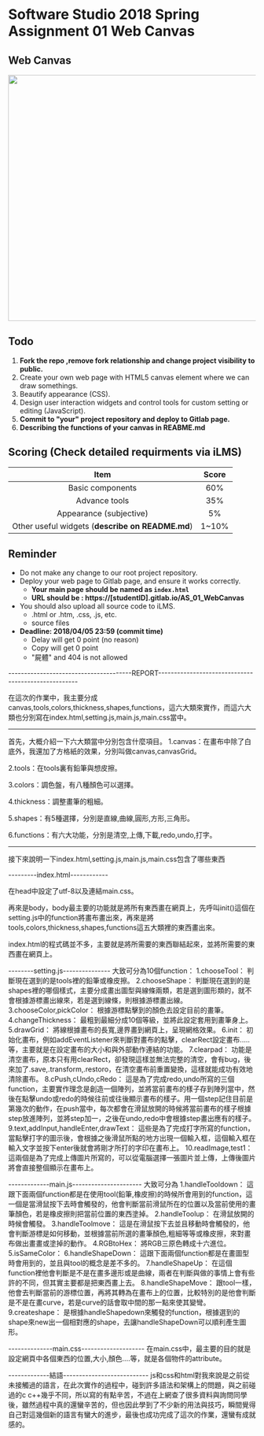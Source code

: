 # Software Studio 2018 Spring Assignment 01 Web Canvas

## Web Canvas
<img src="example01.gif" width="700px" height="500px"></img>

## Todo
1. **Fork the repo ,remove fork relationship and change project visibility to public.**
2. Create your own web page with HTML5 canvas element where we can draw somethings.
3. Beautify appearance (CSS).
4. Design user interaction widgets and control tools for custom setting or editing (JavaScript).
5. **Commit to "your" project repository and deploy to Gitlab page.**
6. **Describing the functions of your canvas in REABME.md**

## Scoring (Check detailed requirments via iLMS)

|                       **Item**                   | **Score** |
|:--------------------------------------------:|:-----:|
|               Basic components               |  60%  |
|                 Advance tools                |  35%  |
|            Appearance (subjective)           |   5%  |
| Other useful widgets (**describe on README.md**) | 1~10% |

## Reminder
* Do not make any change to our root project repository.
* Deploy your web page to Gitlab page, and ensure it works correctly.
    * **Your main page should be named as ```index.html```**
    * **URL should be : https://[studentID].gitlab.io/AS_01_WebCanvas**
* You should also upload all source code to iLMS.
    * .html or .htm, .css, .js, etc.
    * source files
* **Deadline: 2018/04/05 23:59 (commit time)**
    * Delay will get 0 point (no reason)
    * Copy will get 0 point
    * "屍體" and 404 is not allowed

---------------------------------------REPORT----------------------------------------------------

在這次的作業中，我主要分成canvas,tools,colors,thickness,shapes,functions，這六大類來實作，而這六大類也分別寫在index.html,setting.js,main.js,main.css當中。

------------------------------------------------------------------------------------------------------
首先，大概介紹一下六大類當中分別包含什麼項目。
1.canvas：在畫布中除了白底外，我還加了方格紙的效果，分別叫做canvas,canvasGrid。

2.tools：在tools裏有鉛筆與想皮擦。

3.colors：調色盤，有八種顏色可以選擇。

4.thickness：調整畫筆的粗細。

5.shapes：有5種選擇，分別是直線,曲線,圓形,方形,三角形。

6.functions：有六大功能，分別是清空,上傳,下載,redo,undo,打字。

------------------------------------------------------------------------------------------------------

接下來說明一下index.html,setting.js,main.js,main.css包含了哪些東西

---------index.html------------

在head中設定了utf-8以及連結main.css。

再來是body，body最主要的功能就是將所有東西畫在網頁上，先呼叫init()這個在setting.js中的function將畫布畫出來，再來是將tools,colors,thickness,shapes,functions這五大類裡的東西畫出來。

index.html的程式碼並不多，主要就是將所需要的東西聯結起來，並將所需要的東西畫在網頁上。


--------setting.js---------------
大致可分為10個function：
1.chooseTool：
    判斷現在選到的是tools裡的鉛筆或橡皮擦。
2.chooseShape：
    判斷現在選到的是shapes裡的哪個樣式，主要分成畫出圖型與線條兩類，若是選到圖形類的，就不會根據游標畫出線來，若是選到線條，則根據游標畫出線。
3.chooseColor,pickColor：
    根據游標點擊到的顏色去設定目前的畫筆。
4.changeThickness：
    最粗到最細分成10個等級，並將此設定套用到畫筆身上。
5.drawGrid：
    將線根據畫布的長寬,邊界畫到網頁上，呈現網格效果。
6.init：
    初始化畫布，例如addEventListener來判斷對畫布的點擊，clearRect設定畫布.....等，主要就是在設定畫布的大小和與外部動作連結的功能。
7.clearpad：
    功能是清空畫布，原本只有用clearRect，卻發現這樣並無法完整的清空，會有bug，後來加了.save,.transform,.restoro，在清空畫布前重置變換，這樣就能成功有效地清除畫布。
8.cPush,cUndo,cRedo：
    這是為了完成redo,undo所寫的三個function，主要實作理念是創造一個陣列，並將當前畫布的樣子存到陣列當中，然後在點擊undo或redo的時候往前或往後顯示畫布的樣子。用一個step記住目前是第幾次的動作，在push當中，每次都會在滑鼠放開的時候將當前畫布的樣子根據step放進陣列，並將step加一，之後在undo,redo中會根據step畫出應有的樣子。
9.text,addInput,handleEnter,drawText：
    這些是為了完成打字所寫的function，當點擊打字的圖示後，會根據之後滑鼠所點的地方出現一個輸入框，這個輸入框在輸入文字並按下enter後就會將剛才所打的字印在畫布上。
10.readImage,test1：
    這兩個是為了完成上傳圖片所寫的，可以從電腦選擇一張圖片並上傳，上傳後圖片將會直接整個顯示在畫布上。

-------------main.js----------------------
大致可分為
1.handleTooldown：
    這跟下面兩個function都是在使用tool(鉛筆,橡皮擦)的時候所會用到的function，這一個是當滑鼠按下去時會觸發的，他會判斷當前滑鼠所在的位置以及當前使用的畫筆顏色，若是橡皮擦則把當前位置的東西塗掉。
2.handleToolup：
    在滑鼠放開的時候會觸發。
3.handleToolmove：
    這是在滑鼠按下去並且移動時會觸發的，他會判斷游標是如何移動，並根據當前所選的畫筆顏色,粗細等等或橡皮擦，來對畫布做出畫畫或塗掉的動作。
4.RGBtoHex：
    將RGB三原色轉成十六進位。
5.isSameColor：
6.handleShapeDown：
    這跟下面兩個function都是在畫圖型時會用到的，並且與tool的概念是差不多的。
7.handleShapeUp：
    在這個function裡他會判斷是不是在畫多邊形或是曲線，兩者在判斷與做的事情上會有些許的不同，但其實主要都是把東西畫上去。
8.handleShapeMove：
   跟tool一樣，他會去判斷當前的游標位置，再將其轉為在畫布上的位置，比較特別的是他會判斷是不是在畫curve，若是curve的話會取中間的那一點來使其變彎。
   9.createshape：
    是根據handleShapedown來觸發的function，根據選到的shape來new出一個相對應的shape，去讓handleShapeDown可以順利產生圖形。

--------------main.css--------------------
在main.css中，最主要的目的就是設定網頁中各個東西的位置,大小,顏色....等，就是各個物件的attribute。


-------------結語---------------------------
    js和css和html對我來說是之前從未接觸過的語言，在此次實作的過程中，碰到許多語法和架構上的問題，與之前碰過的c c++幾乎不同，所以寫的有點辛苦，不過在上網查了很多資料與詢問同學後，雖然過程中真的還蠻辛苦的，但也因此學到了不少新的用法與技巧，瞬間覺得自己對這幾個新的語言有蠻大的進步，最後也成功完成了這次的作業，還蠻有成就感的。
